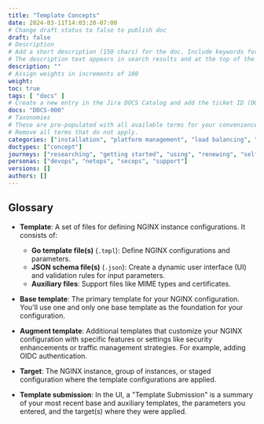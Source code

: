 ```yaml
---
title: "Template Concepts"
date: 2024-03-11T14:03:20-07:00
# Change draft status to false to publish doc
draft: false
# Description
# Add a short description (150 chars) for the doc. Include keywords for SEO. 
# The description text appears in search results and at the top of the doc.
description: ""
# Assign weights in increments of 100
weight: 
toc: true
tags: [ "docs" ]
# Create a new entry in the Jira DOCS Catalog and add the ticket ID (DOCS-<number>) below
docs: "DOCS-000"
# Taxonomies
# These are pre-populated with all available terms for your convenience.
# Remove all terms that do not apply.
categories: ["installation", "platform management", "load balancing", "api management", "service mesh", "security", "analytics"]
doctypes: ["concept"]
journeys: ["researching", "getting started", "using", "renewing", "self service"]
personas: ["devops", "netops", "secops", "support"]
versions: []
authors: []
---
```


## Glossary

- **Template**: A set of files for defining NGINX instance configurations. It consists of:
   - **Go template file(s)** (`.tmpl`): Define NGINX configurations and parameters.
   - **JSON schema file(s)** (`.json`): Create a dynamic user interface (UI) and validation rules for input parameters.
   - **Auxiliary files**: Support files like MIME types and certificates.

- **Base template**: The primary template for your NGINX configuration. You'll use one and only one base template as the foundation for your configuration.

- **Augment template**: Additional templates that customize your NGINX configuration with specific features or settings like security enhancements or traffic management strategies. For example, adding OIDC authentication.

- **Target**: The NGINX instance, group of instances, or staged configuration where the template configurations are applied.

- **Template submission**: In the UI, a "Template Submission" is a summary of your most recent base and auxiliary templates, the parameters you entered, and the target(s) where they were applied.
